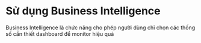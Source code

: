 # Sử dụng Business Intelligence

Business Intelligence là chức năng cho phép người dùng chỉ chọn các thống số cần thiết dashboard  để monitor hiệu quả


